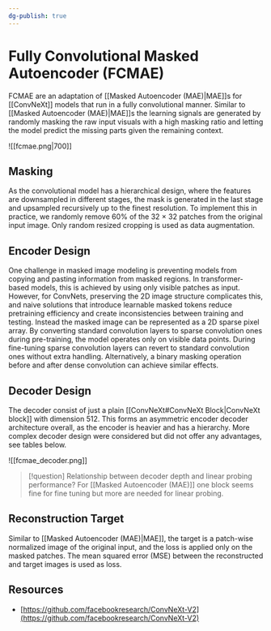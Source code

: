 ```yaml
---
dg-publish: true
---
```


# Fully Convolutional Masked Autoencoder (FCMAE)

FCMAE are an adaptation of [[Masked Autoencoder (MAE)|MAE]]s for [[ConvNeXt]] models that run in a fully convolutional manner. Similar to [[Masked Autoencoder (MAE)|MAE]]s the learning signals are generated by randomly masking the raw input visuals with a high masking ratio and letting the model predict the missing parts given the remaining context.

![[fcmae.png|700]]

## Masking

As the convolutional model has a hierarchical design, where the features are downsampled in different stages, the mask is generated in the last stage and upsampled recursively up to the finest resolution. To implement this in practice, we randomly remove 60% of the 32 × 32 patches from the original input image. Only random resized cropping is used as data augmentation.

## Encoder Design

One challenge in masked image modeling is preventing models from copying and pasting information from masked regions. In transformer-based models, this is achieved by using only visible patches as input. However, for ConvNets, preserving the 2D image structure complicates this, and naive solutions that introduce learnable masked tokens reduce pretraining efficiency and create inconsistencies between training and testing. Instead the masked image can be represented as a 2D sparse pixel array. By converting standard convolution layers to sparse convolution ones during pre-training, the model operates only on visible data points. During fine-tuning sparse convolution layers can revert to standard convolution ones without extra handling. Alternatively, a binary masking operation before and after dense convolution can achieve similar effects.

## Decoder Design

The decoder consist of just a plain [[ConvNeXt#ConvNeXt Block|ConvNeXt block]] with dimension 512. This forms an asymmetric encoder decoder architecture overall, as the encoder is heavier and has a hierarchy. More complex decoder design were considered but did not offer any advantages, see tables below.

![[fcmae_decoder.png]]

> [!question]
> Relationship between decoder depth and linear probing performance? For [[Masked Autoencoder (MAE)]] one block seems fine for fine tuning but more are needed for linear probing.

## Reconstruction Target

Similar to [[Masked Autoencoder (MAE)|MAE]], the target is a patch-wise normalized image of the original input, and the loss is applied only on the masked patches. The mean squared error (MSE) between the reconstructed and target images is used as loss.

## Resources

- [https://github.com/facebookresearch/ConvNeXt-V2](https://github.com/facebookresearch/ConvNeXt-V2)
